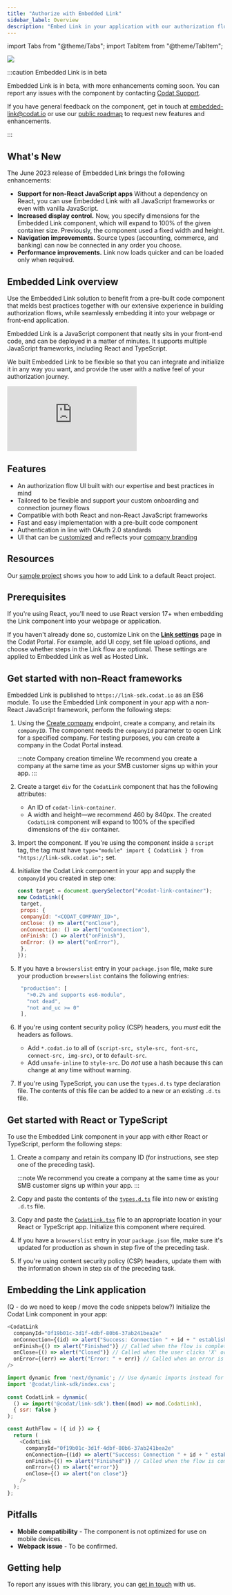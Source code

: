 ```yaml
---
title: "Authorize with Embedded Link"
sidebar_label: Overview
description: "Embed Link in your application with our authorization flow component"
---
```


import Tabs from "@theme/Tabs";
import TabItem from "@theme/TabItem";

<Head>
  <meta property="og:image" content="/img/link/0014-embedded-link-demo.png"/>
</Head>

![](/img/link/0014-embedded-link-demo.png)

:::caution Embedded Link is in beta

Embedded Link is in beta, with more enhancements coming soon. You can report any issues with the component by contacting [Codat Support](mailto:support@codat.io).

If you have general feedback on the component, get in touch at [embedded-link@codat.io](mailto:embedded-link@codat.io) or use our <a href="https://portal.productboard.com/codat/12-public-devex-roadmap/c/485-embed-a-pre-built-auth-flow-in-your-website-or-app" target="_blank">public roadmap</a> to request new features and enhancements.

:::

## What's New

The June 2023 release of Embedded Link brings the following enhancements:

* **Support for non-React JavaScript apps** 
   Without a dependency on React, you can use Embedded Link with all JavaScript frameworks or even with vanilla JavaScript.
* **Increased display control.** Now, you specify dimensions for the Embedded Link component, which will expand to 100% of the given container size. Previously, the component used a fixed width and height.
* **Navigation improvements.** Source types (accounting, commerce, and banking) can now be connected in any order you choose.
* **Performance improvements.** Link now loads quicker and can be loaded only when required.

## Embedded Link overview

Use the Embedded Link solution to benefit from a pre-built code component that melds best practices together with our extensive experience in building authorization flows, while seamlessly embedding it into your webpage or front-end application.

Embedded Link is a JavaScript component that neatly sits in your front-end code, and can be deployed in a matter of minutes. It supports multiple JavaScript frameworks, including React and TypeScript.

We built Embedded Link to be flexible so that you can integrate and initialize it in any way you want, and provide the user with a native feel of your authorization journey.

<div style={{ position: "relative", paddingBottom: "56.25%", height: 0 }}>
  <iframe
    src="https://www.loom.com/embed/431f05d4542545c58a3b389d822646a7"
    frameborder="0"
    webkitallowfullscreen
    mozallowfullscreen
    allowfullscreen
    style={{
      position: "absolute",
      top: 0,
      left: 0,
      width: "100%",
      height: "100%",
    }}
  ></iframe>
</div>

## Features

* An authorization flow UI built with our expertise and best practices in mind
* Tailored to be flexible and support your custom onboarding and connection journey flows
* Compatible with both React and non-React JavaScript frameworks
* Fast and easy implementation with a pre-built code component
* Authentication in line with OAuth 2.0 standards
* UI that can be [customized](/auth-flow/customize/customize-link) and reflects your [company branding](/auth-flow/customize/branding)

## Resources

Our [sample project](https://github.com/codatio/sample-project-link-sdk) shows you how to add Link to a default React project.

## Prerequisites

If you're using React, you'll need to use React version 17+ when embedding the Link component into your webpage or application.

If you haven't already done so,  customize Link on the <a href="https://app.codat.io/settings/link-settings" target="_blank">**Link settings**</a> page in the Codat Portal. For example, add UI copy, set file upload options, and choose whether steps in the Link flow are optional. These settings are applied to Embedded Link as well as Hosted Link.

## Get started with non-React frameworks

Embedded Link is published to `https://link-sdk.codat.io` as an ES6 module. To use the Embedded Link component in your app with a non-React JavaScript framework, perform the following steps:

1. Using the [Create company](/codat-api#/operations/create-company) endpoint, create a company, and retain its `companyID`. The component needs the `companyId` parameter to open Link for a specified company. For testing purposes, you can create a company in the Codat Portal instead.

   :::note Company creation timeline
   We recommend you create a company at the same time as your SMB customer signs up within your app.
   :::
   
1. Create a target `div` for the `CodatLink` component that has the following attributes:
   * An ID of `codat-link-container`.
   * A width and height&mdash;we recommend 460 by 840px.
   The created `CodatLink` component will expand to 100% of the specified dimensions of the `div` container. 
1. Import the component. If you're using the component inside a `script` tag, the tag must have `type="module" import { CodatLink } from "https://link-sdk.codat.io";` set.
1. Initialize the Codat Link component in your app and supply the `companyId` you created in step one:

   ```js Title="Initialize Codat Link component (non-React)"
   const target = document.querySelector("#codat-link-container");
   new CodatLink({
    target,
    props: {
    companyId: "<CODAT_COMPANY_ID>",
    onClose: () => alert("onClose"),
    onConnection: () => alert("onConnection"),
    onFinish: () => alert("onFinish"),
    onError: () => alert("onError"),
    },
   });
   ```
   
1. If you have a `browserslist` entry in your `package.json` file, make sure your production `browserslist` contains the following entries:

   ```js
    "production": [
      ">0.2% and supports es6-module",
      "not dead",
      "not and_uc >= 0"
    ],
   ```
   
1. If you're using content security policy (CSP) headers, you *must* edit the headers as follows.
   * Add `*.codat.io` to all of `(script-src, style-src, font-src, connect-src, img-src)`, or to `default-src`.
   * Add `unsafe-inline` to `style-src`. Do *not* use a hash because this can change at any time without warning.
1. If you're using TypeScript,  you can use the `types.d.ts` type declaration file. The contents of this file can be added to a new or an existing `.d.ts` file.

## Get started with React or TypeScript

To use the Embedded Link component in your app with either React or TypeScript, perform the following steps:

1. Create a company and retain its company ID (for instructions, see step one of the preceding task).

   :::note
   We recommend you create a company at the same time as your SMB customer signs up within your app.
   :::
   
1. Copy and paste the contents of the <a href="https://dev.azure.com/codat/ea17b8fb-0083-4bb3-bcac-8a817722f00a/_apis/wit/attachments/d4cde71f-a328-44b7-a573-ed5ad9adc6bb?fileName=types.d.ts&download=true" target="_blank"> `types.d.ts`</a> file into new or existing `.d.ts` file.
1. Copy and paste the <a href="https://dev.azure.com/codat/ea17b8fb-0083-4bb3-bcac-8a817722f00a/_apis/wit/attachments/11520cd5-799f-4fc2-9497-48d5b509a471?fileName=CodatLink.tsx&download=true" target="_blank">`CodatLink.tsx`</a> file to an appropriate location in your React or TypeScript app. Initialize this component where required.
1. If you have a `browserslist` entry in your `package.json` file, make sure it's updated for production as shown in step five of the preceding task.
1. If you're using content security policy (CSP) headers, update them with the information shown in step six of the preceding task.

## Embedding the Link application

(Q - do we need to keep / move the code snippets below?)
Initialize the Codat Link component in your app:

<Tabs>
<TabItem value="react" label="React">

```js
<CodatLink
  companyId="0f19b01c-3d1f-4dbf-80b6-37ab241bea2e"
  onConnection={(id) => alert("Success: Connection " + id + " established")} // Called each time a connection is established
  onFinish={() => alert("Finished")} // Called when the flow is completed
  onClose={() => alert("Closed")} // Called when the user clicks 'X' or completes the whole flow
  onError={(err) => alert("Error: " + err)} // Called when an error is reached
/>
```

</TabItem>

<TabItem value="next" label="Next.js">

```js
import dynamic from 'next/dynamic'; // Use dynamic imports instead for NextJS
import '@codat/link-sdk/index.css';
  
const CodatLink = dynamic(
  () => import('@codat/link-sdk').then((mod) => mod.CodatLink),
  { ssr: false }
);

const AuthFlow = ({ id }) => {
  return (
    <CodatLink
      companyId="0f19b01c-3d1f-4dbf-80b6-37ab241bea2e"
      onConnection={(id) => alert("Success: Connection " + id + " established")} // Called each time a connection is established
      onFinish={() => alert("Finished")} // Called when the flow is completed
      onError={() => alert("error")}
      onClose={() => alert("on close")}
    />
  );
};
```

</TabItem>
</Tabs>

## Pitfalls

- **Mobile compatibility** - The component is not optimized for use on mobile devices.
- **Webpack issue** -  To be confirmed.

## Getting help

To report any issues with this library, you can [get in touch](mailto:embedded-link@codat.io) with us.
